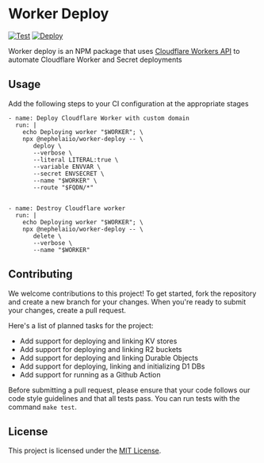 # Worker Deploy

[![Test](https://github.com/nephelaiio/node-worker-deploy/actions/workflows/test.yml/badge.svg)](https://github.com/nephelaiio/node-worker-github-actions/actions/workflows/test.yml)
[![Deploy](https://github.com/nephelaiio/node-worker-deploy/actions/workflows/publish.yml/badge.svg)](https://github.com/nephelaiio/node-worker-github-actions/actions/workflows/main.yml)

Worker deploy is an NPM package that uses
[Cloudflare Workers API](https://developers.cloudflare.com/workers) to automate
Cloudflare Worker and Secret deployments

## Usage

Add the following steps to your CI configuration at the appropriate stages

```
- name: Deploy Cloudflare Worker with custom domain
  run: |
    echo Deploying worker "$WORKER"; \
    npx @nephelaiio/worker-deploy -- \
       deploy \
       --verbose \
       --literal LITERAL:true \
       --variable ENVVAR \
       --secret ENVSECRET \
       --name "$WORKER" \
       --route "$FQDN/*"
```

```

- name: Destroy Cloudflare worker
  run: |
    echo Deploying worker "$WORKER"; \
    npx @nephelaiio/worker-deploy -- \
       delete \
       --verbose \
       --name "$WORKER"
```

## Contributing

We welcome contributions to this project! To get started, fork the repository
and create a new branch for your changes. When you're ready to submit your
changes, create a pull request.

Here's a list of planned tasks for the project:

- Add support for deploying and linking KV stores
- Add support for deploying and linking R2 buckets
- Add support for deploying and linking Durable Objects
- Add support for deploying, linking and initializing D1 DBs
- Add support for running as a Github Action

Before submitting a pull request, please ensure that your code follows our code
style guidelines and that all tests pass. You can run tests with the command
`make test`.

## License

This project is licensed under the
[MIT License](https://opensource.org/licenses/MIT).
